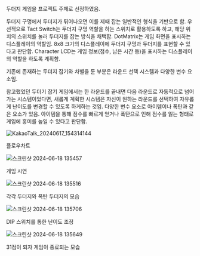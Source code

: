 두더지 게임을 프로젝트 주제로 선정하였음. 

두더지 구멍에서 두더지가 튀어나오면 이를 제때 잡는 일반적인 형식을 기반으로 함. 우선적으로 Tact Switch는 두더지 구멍 역할을 하는 스위치로 활용하도록 하고, 해당 위치의 스위치를 눌러 두더지를 잡는 방식을 채택함. DotMatrix는 게임 화면을 표시하는 디스플레이의 역할임. 8x8 크기의 디스플레이에 두더지 구멍과 두더지를 표현할 수 있다고 판단함. Character LCD는 게임 정보(점수, 남은 시간 등)을 표시하는 디스플레이의 역할을 하도록 계획함. 



기존에 존재하는 두더지 잡기와 차별을 둔 부분은 라운드 선택 시스템과 다양한 변수 요소임. 

참고했었던 두더기 잡기 게임에서는 한 라운드를 끝내면 다음 라운드로 자동적으로 넘어가는 시스템이었다면, 새롭게 계획한 시스템은 자신이 원하는 라운드를 선택하여 자유롭게 난이도를 변경할 수 있도록 하게하는 것임. 다양한 변수 요소로 아이템이나 폭탄과 같은 요소가 있음. 아이템을 통해 점수를 빠르게 얻거나 폭탄으로 인해 점수를 잃는 형태로 게임에 흥미를 높일 수 있다고 판단함.


![KakaoTalk_20240617_154314144](https://github.com/Kairo0628/IoT_programming/assets/130293496/cddefbc9-c5f2-4d8c-bdd1-203cfc9873c2)

플로우차트


![스크린샷 2024-06-18 135457](https://github.com/Kairo0628/IoT_programming/assets/130293496/091295c7-9d6a-4c43-a263-1aa82d74e0d6)

게임 시연

![스크린샷 2024-06-18 135516](https://github.com/Kairo0628/IoT_programming/assets/130293496/742b1ead-d9c8-491d-92b4-8e56b60a4698)

각각 두더지와 폭탄 두더지의 모습

![스크린샷 2024-06-18 135706](https://github.com/Kairo0628/IoT_programming/assets/130293496/eb561820-5ecd-4193-8bfe-e745c1e7bf04)

DIP 스위치를 통한 난이도 조정

![스크린샷 2024-06-18 135649](https://github.com/Kairo0628/IoT_programming/assets/130293496/0d770d46-de0d-4e22-86d7-8d21da11111c)

31점이 되자 게임이 종료되는 모습

